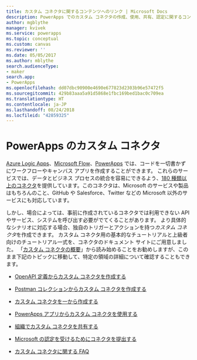 ```yaml
---
title: カスタム コネクタに関するコンテンツへのリンク | Microsoft Docs
description: PowerApps でのカスタム コネクタの作成、使用、共有、認定に関するコンテンツのリンク集。
author: mgblythe
manager: kvivek
ms.service: powerapps
ms.topic: conceptual
ms.custom: canvas
ms.reviewer: ''
ms.date: 05/05/2017
ms.author: mblythe
search.audienceType:
- maker
search.app:
- PowerApps
ms.openlocfilehash: dd07dbc90900e4690e677823d2303b96e57472f5
ms.sourcegitcommit: 429b83aaa5a91d5868e1fbc169bed1bac0c709ea
ms.translationtype: HT
ms.contentlocale: ja-JP
ms.lasthandoff: 08/24/2018
ms.locfileid: "42859325"
---
```

# <a name="custom-connectors-in-powerapps"></a>PowerApps のカスタム コネクタ

[Azure Logic Apps](https://azure.microsoft.com/services/logic-apps)、[Microsoft Flow](https://flow.microsoft.com)、[PowerApps](https://powerapps.microsoft.com) では、コードを一切書かずにワークフローやキャンバス アプリを作成することができます。 これらのサービスでは、データとビジネス プロセスの統合を容易にできるよう、[180 種類以上のコネクタ](https://docs.microsoft.com/connectors/)を提供しています。このコネクタは、Microsoft のサービスや製品はもちろんのこと、GitHub や Salesforce、Twitter などの Microsoft 以外のサービスにも対応しています。

しかし、場合によっては、事前に作成されているコネクタでは利用できない API やサービス、システムを呼び出す必要がでてくることがあります。 より具体的なシナリオに対応する場合、独自のトリガーとアクションを持つ*カスタム コネクタ*を作成できます。 カスタム コネクタ用の基本的なチュートリアルと上級者向けのチュートリアル一式を、コネクタのドキュメント サイトにご用意しました。 「[カスタム コネクタの概要](https://docs.microsoft.com/connectors/custom-connectors/)」から読み始めることをお勧めしますが、このまま下記のトピックに移動して、特定の領域の詳細について確認することもできます。

* [OpenAPI 定義からカスタム コネクタを作成する](https://docs.microsoft.com/connectors/custom-connectors/define-openapi-definition)

* [Postman コレクションからカスタム コネクタを作成する](https://docs.microsoft.com/connectors/custom-connectors/define-postman-collection)

* [カスタム コネクタを一から作成する](https://docs.microsoft.com/connectors/custom-connectors/define-blank)

* [PowerApps アプリからカスタム コネクタを使用する](https://docs.microsoft.com/connectors/custom-connectors/use-custom-connector-powerapps)

* [組織でカスタム コネクタを共有する](https://docs.microsoft.com/connectors/custom-connectors/share)

* [Microsoft の認定を受けるためにコネクタを提出する](https://docs.microsoft.com/connectors/custom-connectors/submit-certification)

* [カスタム コネクタに関する FAQ](https://docs.microsoft.com/connectors/custom-connectors/faq)
